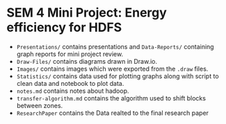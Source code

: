 SEM 4 Mini Project: Energy efficiency for HDFS
===============================================
* ```Presentations/``` contains presentations and ```Data-Reports/``` containing graph reports for mini project review.
* ```Draw-Files/``` contains diagrams drawn in Draw.io.
* ```Images/``` contains images which were exported from the ```.draw``` files.
* ```Statistics/``` contains data used for plotting graphs along with script to clean data and notebook to plot data.
* ```notes.md``` contains notes about hadoop.
* ```transfer-algorithm.md``` contains the algorithm used to shift blocks between zones.
* ```ResearchPaper``` contains the Data realted to the final research paper
